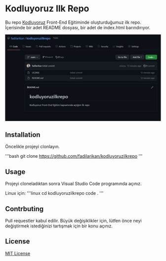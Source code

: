 # Kodluyoruz Ilk Repo

Bu repo [Kodluyoruz](https://www.kodluyoruz.org/) Front-End Eğitiminde oluşturduğumuz ilk repo. İçerisinde bir adet README dosyası, bir adet de index.html barındırıyor.

![kodluyoruzilkrepo](img.JPG)

## Installation

Öncelikle projeyi clonlayın.

'''bash
git clone https://github.com/fadilarikan/kodluyoruzilkrepo
'''

## Usage

Projeyi cloneladıktan sonra Visual Studio Code programında açınız.

Linux için:
'''linux
cd kodluyoruzilkrepo
code . 
'''

## Contrbuting
Pull requestler kabul edilir. Büyük değişiklikler için, lütfen önce neyi değiştirmek istediğinizi tartışmak için bir konu açınız.

## License
[MIT License](https://choosealicense.com/licenses/mit/)